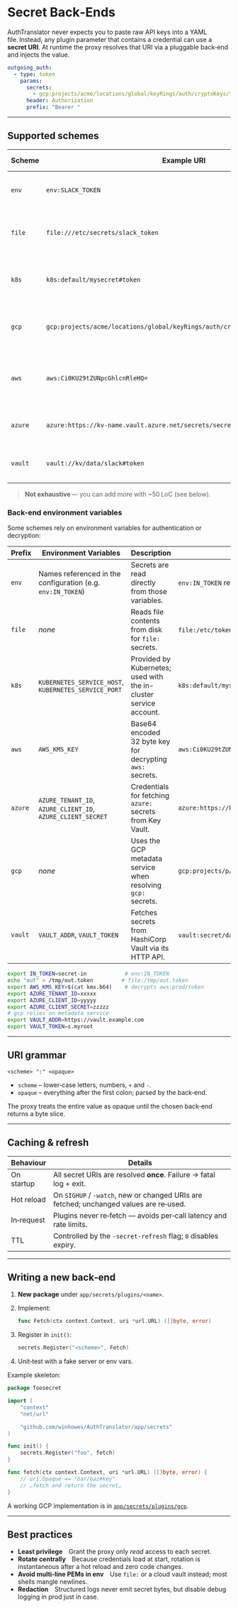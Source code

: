 # Secret Back‑Ends

AuthTranslator never expects you to paste raw API keys into a YAML file. Instead, any plugin parameter that contains a credential can use a **secret URI**. At runtime the proxy resolves that URI via a pluggable back‑end and injects the value.

```yaml
outgoing_auth:
  - type: token
    params:
      secrets:
        - gcp:projects/acme/locations/global/keyRings/auth/cryptoKeys/token:ciphertext
      header: Authorization
      prefix: "Bearer "
```

---

## Supported schemes

| Scheme           | Example URI                                                         | When to use it                                                |
| ---------------- | ------------------------------------------------------------------- | ------------------------------------------------------------- |
| `env`            | `env:SLACK_TOKEN`                                                   | Local dev & CI – the token sits in an env var.                |
| `file`           | `file:///etc/secrets/slack_token`                                   | Kubernetes **secret volume** or Docker bind‑mount.            |
| `k8s`            | `k8s:default/mysecret#token`         | In‑cluster secret via the Kubernetes API.                     |
| `gcp`            | `gcp:projects/acme/locations/global/keyRings/auth/cryptoKeys/token:ciphertext` | Running on GKE / Cloud Run; decrypt via **Cloud KMS**. |
| `aws`            | `aws:Ci0KU29tZUNpcGhlcnRleHQ=` | AES‑GCM encrypted values decrypted using `AWS_KMS_KEY`. |
| `azure`          | `azure:https://kv-name.vault.azure.net/secrets/secret-name`         | AKS or VM SS with **Managed Identity**.                       |
| `vault`          | `vault://kv/data/slack#token`                                       | Self‑hosted **HashiCorp Vault** cluster.                      |

> **Not exhaustive** — you can add more with \~50 LoC (see below).

### Back-end environment variables

Some schemes rely on environment variables for authentication or decryption:

| Prefix | Environment Variables | Description | Example |
| ------ | -------------------- | ----------- | ------- |
| `env`  | Names referenced in the configuration (e.g. `env:IN_TOKEN`) | Secrets are read directly from those variables. | `env:IN_TOKEN` resolves to `$IN_TOKEN` |
| `file` | _none_ | Reads file contents from disk for `file:` secrets. | `file:/etc/token` reads `/etc/token` |
| `k8s` | `KUBERNETES_SERVICE_HOST`, `KUBERNETES_SERVICE_PORT` | Provided by Kubernetes; used with the in-cluster service account. | `k8s:default/mysecret#token` |
| `aws` | `AWS_KMS_KEY` | Base64 encoded 32 byte key for decrypting `aws:` secrets. | `aws:Ci0KU29tZUNpcGhlcnRleHQ=` |
| `azure` | `AZURE_TENANT_ID`, `AZURE_CLIENT_ID`, `AZURE_CLIENT_SECRET` | Credentials for fetching `azure:` secrets from Key Vault. | `azure:https://kv-name.vault.azure.net/secrets/token` |
| `gcp` | _none_ | Uses the GCP metadata service when resolving `gcp:` secrets. | `gcp:projects/p/locations/l/keyRings/r/cryptoKeys/k:cipher` |
| `vault` | `VAULT_ADDR`, `VAULT_TOKEN` | Fetches secrets from HashiCorp Vault via its HTTP API. | `vault:secret/data/api` reads from Vault |

```bash
export IN_TOKEN=secret-in            # env:IN_TOKEN
echo "out" > /tmp/out.token         # file:/tmp/out.token
export AWS_KMS_KEY=$(cat kms.b64)    # decrypts aws:prod/token
export AZURE_TENANT_ID=xxxxx
export AZURE_CLIENT_ID=yyyyy
export AZURE_CLIENT_SECRET=zzzzz
# gcp relies on metadata service
export VAULT_ADDR=https://vault.example.com
export VAULT_TOKEN=s.myroot
```

---

## URI grammar

```
<scheme> ":" <opaque>
```

* `scheme` – lower‑case letters, numbers, `+` and `-`.
* `opaque` – everything after the first colon; parsed by the back‑end.

The proxy treats the entire value as opaque until the chosen back‑end returns a byte slice.

---

## Caching & refresh

| Behaviour  | Details                                                                                |
| ---------- | -------------------------------------------------------------------------------------- |
| On startup | All secret URIs are resolved **once**. Failure → fatal log + exit.                     |
| Hot reload | On `SIGHUP` / `-watch`, new or changed URIs are fetched; unchanged values are re‑used. |
| In‑request | Plugins never re‑fetch — avoids per‑call latency and rate limits.                      |
| TTL        | Controlled by the `-secret-refresh` flag; `0` disables expiry. |

---

## Writing a new back‑end

1. **New package** under `app/secrets/plugins/<name>`.
2. Implement:

   ```go
   func Fetch(ctx context.Context, uri *url.URL) ([]byte, error)
   ```
3. Register in `init()`:

   ```go
   secrets.Register("<scheme>", Fetch)
   ```
4. Unit‑test with a fake server or env vars.

Example skeleton:

```go
package foosecret

import (
    "context"
    "net/url"

    "github.com/winhowes/AuthTranslator/app/secrets"
)

func init() {
    secrets.Register("foo", fetch)
}

func fetch(ctx context.Context, uri *url.URL) ([]byte, error) {
    // uri.Opaque == "bar/baz#key"
    // …fetch and return the secret…
}
```

A working GCP implementation is in [`app/secrets/plugins/gcp`](../app/secrets/plugins/gcp).

---

## Best practices

* **Least privilege** Grant the proxy only *read* access to each secret.
* **Rotate centrally** Because credentials load at start, rotation is instantaneous after a hot reload and zero code changes.
* **Avoid multi‑line PEMs in env** Use `file:` or a cloud vault instead; most shells mangle newlines.
* **Redaction** Structured logs never emit secret bytes, but disable debug logging in prod just in case.
